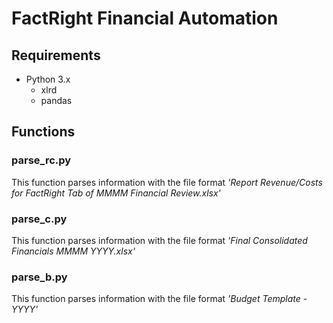 # FactRight Financial Automation

## Requirements
* Python 3.x
    * xlrd
    * pandas
## Functions

### parse_rc.py
This function parses information with the file format *'Report Revenue/Costs for FactRight Tab of MMMM Financial Review.xlsx'*

### parse_c.py
This function parses information with the file format *'Final Consolidated Financials MMMM YYYY.xlsx'*

### parse_b.py
This function parses information with the file format *'Budget Template -YYYY'*

